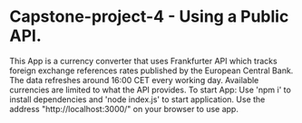 # Capstone-project-4 - Using a Public API.
This App is a currency converter that uses Frankfurter API which tracks foreign exchange references rates published by the European Central Bank. The data refreshes around 16:00 CET every working day.
Available currencies are limited to what the API provides.
To start App: Use 'npm i' to install dependencies and 'node index.js' to start application. Use the address "http://localhost:3000/" on your browser to use app.

